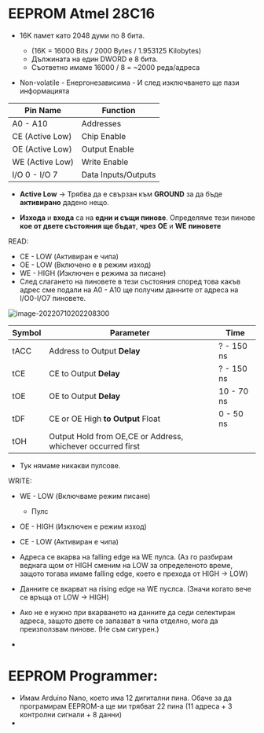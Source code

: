 # EEPROM Atmel 28C16

- 16K памет като 2048 думи по 8 бита. 
  - (16K = 16000 Bits / 2000 Bytes /  1.953125 Kilobytes) 
  - Дължината на един DWORD е 8 бита.
  - Съответно имаме 16000 / 8 = ~2000 реда/адреса

- Non-volatile - Енергонезависима - И след изключването ще пази информацията



| Pin Name        | Function            |
| --------------- | ------------------- |
| A0 - A10        | Addresses           |
| CE (Active Low) | Chip Enable         |
| OE (Active Low) | Output Enable       |
| WE (Active Low) | Write Enable        |
| I/O 0 - I/O 7   | Data Inputs/Outputs |

- **Active Low** -> Трябва да е свързан към **GROUND** за да бъде **активирано** дадено нещо.

- **Изхода** и **входа** са на **едни и същи пинове**. Определяме тези пинове **кое от двете състояния ще бъдат**, **чрез** **OE** и **WE** **пиновете**

READ:

- CE - LOW (Активиран е чипа)
- OE - LOW (Включено е в режим изход)
- WE - HIGH (Изключен е режима за писане)
- След слагането на пиновете в тези състояния според това какъв адрес сме подали на A0 - A10 ще получим данните от адреса на I/O0-I/O7 пиновете.

![image-20220710202208300](C:\Users\Gosho\Desktop\GitHub\8-bit-Computer\Pictures\image-20220710202208300.png)

| Symbol | Parameter                                                   | Time       |
| ------ | ----------------------------------------------------------- | ---------- |
| tACC   | Address to Output **Delay**                                 | ? - 150 ns |
| tCE    | CE to Output **Delay**                                      | ? - 150 ns |
| tOE    | OE to Output **Delay**                                      | 10 - 70 ns |
| tDF    | CE or OE High **to Output** Float                           | 0 - 50 ns  |
| tOH    | Output Hold from OE,CE or Address, whichever occurred first |            |

- Тук нямаме никакви пулсове.



WRITE:

- WE - LOW (Включваме режим писане) 
  - Пулс
- OE - HIGH (Изключен е режим изход)
- CE - LOW (Активиран е чипа)

- Адреса се вкарва на falling edge на WE пулса. (Аз го разбирам веднага щом от HIGH сменим на LOW за определеното време, защото тогава имаме falling edge, което е прехода от HIGH -> LOW)
- Данните се вкарват на rising edge на WE пуслса. (Значи когато вече се връща от LOW -> HIGH)

- Ако не е нужно при вкарването на данните да седи селектиран адреса, защото двете се запазват в чипа отделно, мога да преизползвам пинове. (Не съм сигурен.)
- 





# EEPROM Programmer:

- Имам Arduino Nano, което има 12 дигитални пина. Обаче за да програмирам EEPROM-a ще ми трябват 22 пина (11 адреса + 3 контролни сигнали + 8 данни)
- 


